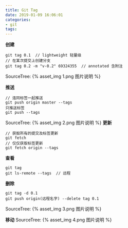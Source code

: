 ```yaml
---
title: Git Tag
date: 2019-01-09 16:06:01
categories:
- git
tags:
---
```


**创建**
```
git tag 0.1  // lightweight 轻量级
// 在某次提交上创建分支
git tag 0.2 -m "v-0.2" 69324355  // annotated 含附注
```
SourceTree:
{% asset_img 1.png 图片说明 %}

**推送**
```
// 连同标签一起推送
git push origin master --tags
只推送标签
git push --tags
```
SourceTree:
{% asset_img 2.png 图片说明 %}
**更新**
```
// 获取所有的提交及标签更新
git fetch
// 仅仅获取标签更新
git fetch origin --tags
```

**查看**
```
git tag 
git ls-remote --tags  // 远程
```
**删除**
```
git tag -d 0.1
git push origin(远程名字) --delete tag 0.1
```
SourceTree:
{% asset_img 3.png 图片说明 %}

**移动**
SourceTree:
{% asset_img 4.png 图片说明 %}
